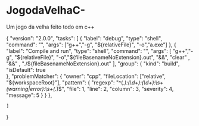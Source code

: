 # JogodaVelhaC-
Um jogo da velha feito todo em c++

{
    "version": "2.0.0",
    "tasks": [
        {
            "label": "debug",
            "type": "shell",
            "command": "",
            "args": ["g++","-g", "${relativeFile}", "-o","a.exe"]
        },
        {
            "label": "Compile and run",
            "type": "shell",
            "command": "",
            "args": [
                "g++","-g", "${relativeFile}", "-o","${fileBasenameNoExtension}.out", "&&", "clear" , "&&" , "./${fileBasenameNoExtension}.out"
            ],
            "group": {
                "kind": "build",
                "isDefault": true  
            },
            "problemMatcher": {
                "owner": "cpp",
                "fileLocation": ["relative", "${workspaceRoot}"],
                "pattern": {
                    "regexp": "^(.*):(\\d+):(\\d+):\\s+(warning|error):\\s+(.*)$",
                    "file": 1,
                    "line": 2,
                    "column": 3,
                    "severity": 4,
                    "message": 5
                }
            }
        },
        
    ]
}